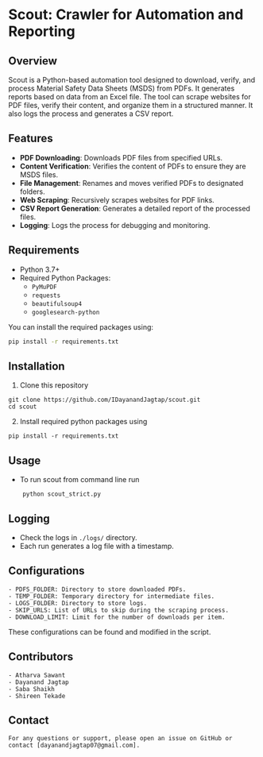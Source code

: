 # Scout: Crawler for Automation and Reporting

## Overview

Scout is a Python-based automation tool designed to download, verify, and process Material Safety Data Sheets (MSDS) from PDFs. It generates reports based on data from an Excel file. The tool can scrape websites for PDF files, verify their content, and organize them in a structured manner. It also logs the process and generates a CSV report.

## Features

-   **PDF Downloading**: Downloads PDF files from specified URLs.
-   **Content Verification**: Verifies the content of PDFs to ensure they are MSDS files.
-   **File Management**: Renames and moves verified PDFs to designated folders.
-   **Web Scraping**: Recursively scrapes websites for PDF links.
-   **CSV Report Generation**: Generates a detailed report of the processed files.
-   **Logging**: Logs the process for debugging and monitoring.

## Requirements

-   Python 3.7+
-   Required Python Packages:
    -   `PyMuPDF`
    -   `requests`
    -   `beautifulsoup4`
    -   `googlesearch-python`

You can install the required packages using:

```bash
pip install -r requirements.txt
```

## Installation

1. Clone this repository

```
git clone https://github.com/IDayanandJagtap/scout.git
cd scout

```

2. Install required python packages using

```
pip install -r requirements.txt

```

## Usage

-   To run scout from command line run

```
    python scout_strict.py
```

## Logging

-   Check the logs in `./logs/` directory.
-   Each run generates a log file with a timestamp.

## Configurations

    - PDFS_FOLDER: Directory to store downloaded PDFs.
    - TEMP_FOLDER: Temporary directory for intermediate files.
    - LOGS_FOLDER: Directory to store logs.
    - SKIP_URLS: List of URLs to skip during the scraping process.
    - DOWNLOAD_LIMIT: Limit for the number of downloads per item.

These configurations can be found and modified in the script.

## Contributors

    - Atharva Sawant
    - Dayanand Jagtap
    - Saba Shaikh
    - Shireen Tekade

## Contact

    For any questions or support, please open an issue on GitHub or contact [dayanandjagtap07@gmail.com].
